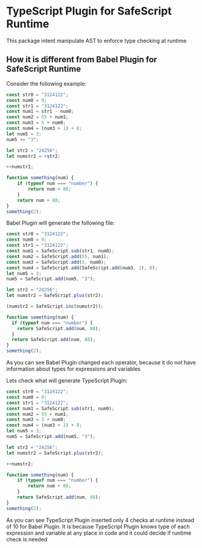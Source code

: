 # TypeScript Plugin for SafeScript Runtime

This package intent manipulate AST to enforce type checking at runtime

## How it is different from Babel Plugin for SafeScript Runtime

Consider the following example:
```javascript
const str0 = "3124122";
const num0 = 9;
const str1 = "3124122";
const num1 = str1 - num0;
const num2 = 55 + num1;
const num3 = 5 + num0;
const num4 = (num3 + 1) + 8;
let num5 = 3;
num5 += "3";

let str2 = "24256";
let numstr2 = +str2;

++numstr2;

function something(num) {
    if (typeof num === "number") {
        return num + 88;
    }
    return num + 88;
}
something(2);
```

Babel Plugin will generate the following file:

```javascript
const str0 = "3124122";
const num0 = 9;
const str1 = "3124122";
const num1 = SafeScript.sub(str1, num0);
const num2 = SafeScript.add(55, num1);
const num3 = SafeScript.add(5, num0);
const num4 = SafeScript.add(SafeScript.add(num3, 1), 8);
let num5 = 3;
num5 = SafeScript.add(num5, "3");

let str2 = "24256";
let numstr2 = SafeScript.plus(str2);

(numstr2 = SafeScript.inc(numstr2));

function something(num) {
  if (typeof num === "number") {
    return SafeScript.add(num, 88);
  }
  return SafeScript.add(num, 88);
}
something(2);
```
As you can see Babel Plugin changed each operator, because it do not have
information about types for expressions and variables

Lets check what will generate TypeScript Plugin:
```javascript
const str0 = "3124122";
const num0 = 9;
const str1 = "3124122";
const num1 = SafeScript.sub(str1, num0);
const num2 = 55 + num1;
const num3 = 5 + num0;
const num4 = (num3 + 1) + 8;
let num5 = 3;
num5 = SafeScript.add(num5, "3");

let str2 = "24256";
let numstr2 = SafeScript.plus(str2);

++numstr2;

function something(num) {
    if (typeof num === "number") {
        return num + 88;
    }
    return SafeScript.add(num, 88);
}
something(2);

```

As you can see TypeScript Plugin inserted only 4 checks at runtime instead of 10 for Babel Plugin.
It is because TypeScript Plugin knows type of each expression and variable at any place in code and
it could decide if runtime check is needed
